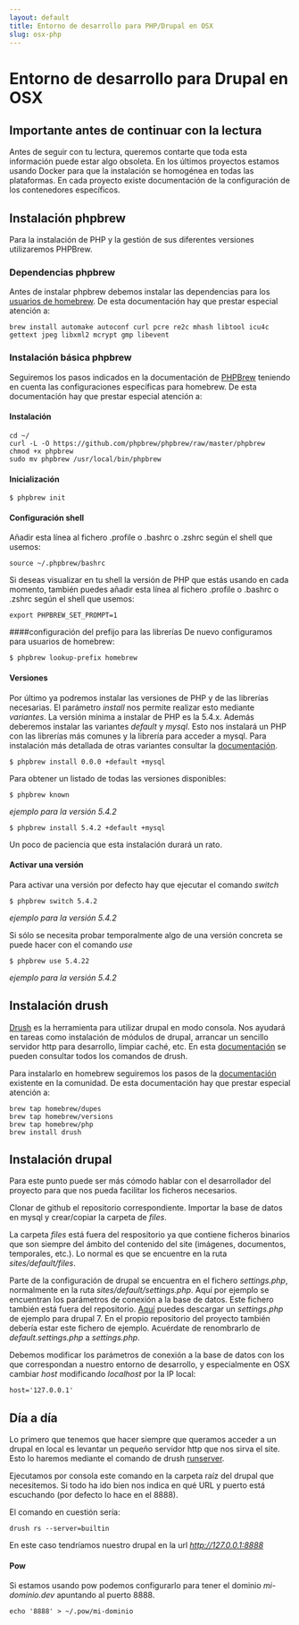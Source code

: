 ```yaml
---
layout: default
title: Entorno de desarrollo para PHP/Drupal en OSX
slug: osx-php
---
```


# Entorno de desarrollo para Drupal en OSX

## Importante antes de continuar con la lectura

Antes de seguir con tu lectura, queremos contarte que toda esta información puede estar algo obsoleta. En los últimos proyectos estamos usando Docker para que la instalación se homogénea en todas las plataformas. En cada proyecto existe documentación de la configuración de los contenedores específicos.

## Instalación phpbrew
Para la instalación de PHP y la gestión de sus diferentes versiones utilizaremos PHPBrew.

### Dependencias phpbrew
Antes de instalar phpbrew debemos instalar las dependencias para los [usuarios de homebrew](https://github.com/phpbrew/phpbrew/wiki/Requirement). De esta documentación hay que prestar especial atención a:

````
brew install automake autoconf curl pcre re2c mhash libtool icu4c gettext jpeg libxml2 mcrypt gmp libevent
````

### Instalación básica phpbrew
Seguiremos los pasos indicados en la documentación de [PHPBrew](http://phpbrew.github.io/phpbrew/) teniendo en cuenta las configuraciones específicas para homebrew. De esta documentación hay que prestar especial atención a:

#### Instalación
````
cd ~/
curl -L -O https://github.com/phpbrew/phpbrew/raw/master/phpbrew
chmod +x phpbrew
sudo mv phpbrew /usr/local/bin/phpbrew
````

#### Inicialización
````
$ phpbrew init
````

#### Configuración shell
Añadir esta línea al fichero .profile o .bashrc o .zshrc según el shell que usemos:

````
source ~/.phpbrew/bashrc
````

Si deseas visualizar en tu shell la versión de PHP que estás usando en cada momento, también puedes añadir esta línea al fichero .profile o .bashrc o .zshrc según el shell que usemos:

````
export PHPBREW_SET_PROMPT=1
````

####configuración del prefijo para las librerías
De nuevo configuramos para usuarios de homebrew:

````
$ phpbrew lookup-prefix homebrew
````

#### Versiones
Por último ya podremos instalar las versiones de PHP y de las librerías necesarias. El parámetro *install* nos permite realizar esto mediante *variantes*. La versión mínima a instalar de PHP es la 5.4.x. Además deberemos instalar las variantes *default* y *mysql*. Esto nos instalará un PHP con las librerías más comunes y la librería para acceder a mysql. Para instalación más detallada de otras variantes consultar la [documentación](http://phpbrew.github.io/phpbrew/).

````
$ phpbrew install 0.0.0 +default +mysql
````

Para obtener un listado de todas las versiones disponibles:

````
$ phpbrew known
````

*ejemplo para la versión 5.4.2*

````
$ phpbrew install 5.4.2 +default +mysql
````
Un poco de paciencia que esta instalación durará un rato.

#### Activar una versión

Para activar una versión por defecto hay que ejecutar el comando *switch*

````
$ phpbrew switch 5.4.2
````

*ejemplo para la versión 5.4.2*

Si sólo se necesita probar temporalmente algo de una versión concreta se puede hacer con el comando *use*

````
$ phpbrew use 5.4.22
````

*ejemplo para la versión 5.4.2*



## Instalación drush
[Drush](http://www.drush.org/en/master/) es la herramienta para utilizar drupal en modo consola. Nos ayudará en tareas como instalación de módulos de drupal, arrancar un sencillo servidor http para desarrollo, limpiar caché, etc. En esta [documentación](http://drushcommands.com/) se pueden consultar todos los comandos de drush.

Para instalarlo en homebrew seguiremos los pasos de la [documentación](https://www.drupal.org/node/954766) existente en la comunidad. De esta documentación hay que prestar especial atención a:


````
brew tap homebrew/dupes
brew tap homebrew/versions
brew tap homebrew/php
brew install drush
````

## Instalación drupal
Para este punto puede ser más cómodo hablar con el desarrollador del proyecto para que nos pueda facilitar los ficheros necesarios.

Clonar de github el repositorio correspondiente. Importar la base de datos en mysql y crear/copiar la carpeta de *files*.

La carpeta *files* está fuera del respositorio ya que contiene ficheros binarios que son siempre del ámbito del contenido del site (imágenes, documentos, temporales, etc.). Lo normal es que se encuentre en la ruta *sites/default/files*.

Parte de la configuración de drupal se encuentra  en el fichero *settings.php*, normalmente en la ruta *sites/default/settings.php*. Aquí por ejemplo se encuentran los parámetros de conexión a la base de datos. Este fichero también está fuera del repositorio. [Aquí](http://cgit.drupalcode.org/drupal/tree/sites/default/default.settings.php?h=7.x) puedes descargar un *settings.php* de ejemplo para drupal 7. En el propio repositorio del proyecto también debería estar este fichero de ejemplo. Acuérdate de renombrarlo de *default.settings.php* a *settings.php*.

Debemos modificar los parámetros de conexión a la base de datos con los que correspondan a nuestro entorno de desarrollo, y especialmente en OSX cambiar *host* modificando *localhost* por la IP local:

````
host='127.0.0.1'
````

## Día a día

Lo primero que tenemos que hacer siempre que queramos acceder a un drupal en local es levantar un pequeño servidor http que nos sirva el site. Esto lo haremos mediante el comando de drush [runserver](http://drushcommands.com/drush-6x/runserver/runserver).

Ejecutamos por consola este comando en la carpeta raíz del drupal que necesitemos. Si todo ha ido bien nos indica en qué URL y puerto está escuchando (por defecto lo hace en el 8888).

El comando en cuestión sería:

````
drush rs --server=builtin
````

En este caso tendríamos nuestro drupal en la url *http://127.0.0.1:8888*

#### Pow

Si estamos usando pow podemos configurarlo para tener el dominio *mi-dominio.dev* apuntando al puerto 8888.

````
echo '8888' > ~/.pow/mi-dominio
````
